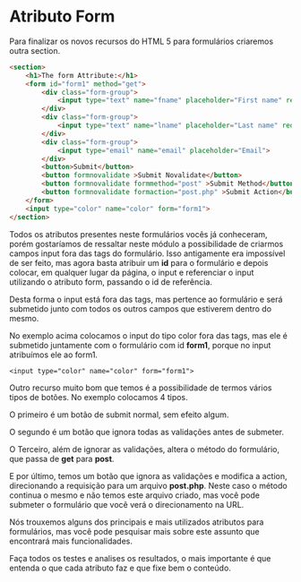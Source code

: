 # Atributo Form

Para finalizar os novos recursos do HTML 5 para formulários criaremos outra section.

```html
<section>
    <h1>The form Attribute:</h1>
    <form id="form1" method="get">
        <div class="form-group">
            <input type="text" name="fname" placeholder="First name" required>
        </div>
        <div class="form-group">
            <input type="text" name="lname" placeholder="Last name" required>
        </div>
        <div class="form-group">
            <input type="email" name="email" placeholder="Email">
        </div>
        <button>Submit</button>
        <button formnovalidate >Submit Novalidate</button>
        <button formnovalidate formmethod="post" >Submit Method</button>
        <button formnovalidate formaction="post.php" >Submit Action</button>
    </form>
    <input type="color" name="color" form="form1">
</section>
```

Todos os atributos presentes neste formulários vocês já conheceram, porém gostaríamos de ressaltar neste módulo a possibilidade de criarmos campos input fora das tags do formulário. Isso antigamente era impossível de ser feito, mas agora basta atribuir um **id** para o formulário e depois colocar, em qualquer lugar da página, o input e referenciar o input utilizando o atributo form, passando o id de referência.

Desta forma o input está fora das tags, mas pertence ao formulário e será submetido junto com todos os outros campos que estiverem dentro do mesmo.

No exemplo acima colocamos o input do tipo color fora das tags, mas ele é submetido juntamente com o formulário com id **form1**, porque no input atribuímos ele ao form1.

`<input type="color" name="color" form="form1">`

Outro recurso muito bom que temos é a possibilidade de termos vários tipos de botões. No exemplo colocamos 4 tipos.

O primeiro é um botão de submit normal, sem efeito algum.

O segundo é um botão que ignora todas as validações antes de submeter.

O Terceiro, além de ignorar as validações, altera o método do formulário, que passa de **get** para **post**.

E por último, temos um botão que ignora as validações e modifica a action, direcionando a requisição para um arquivo **post.php**. Neste caso o método continua o mesmo e não temos este arquivo criado, mas você pode submeter o formulário que você verá o direcionamento na URL.

Nós trouxemos alguns dos principais e mais utilizados atributos para formulários, mas você pode pesquisar mais sobre este assunto que encontrará mais funcionalidades.

Faça todos os testes e analises os resultados, o mais importante é que entenda o que cada atributo faz e que fixe bem o conteúdo.